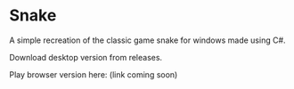 # Snake
A simple recreation of the classic game snake for windows made using C#.

Download desktop version from releases.

Play browser version here: (link coming soon)
